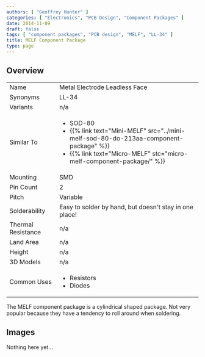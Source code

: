 ```yaml
---
authors: [ "Geoffrey Hunter" ]
categories: [ "Electronics", "PCB Design", "Component Packages" ]
date: 2014-11-09
draft: false
tags: [ "component packages", "PCB design", "MELF", "LL-34" ]
title: MELF Component Package
type: page
---
```


## Overview

<table>
<tbody >
<tr >
<td >Name</td>
<td >Metal Electrode Leadless Face</td>
</tr>
<tr>
<td >Synonyms</td>
<td>LL-34</td>
</tr>
<tr >
<td >Variants</td>
<td >n/a</td>
</tr>
<tr>
<td >Similar To</td>
<td>
  <ul>
    <li>SOD-80</li>
    <li>{{% link text="Mini-MELF" src="../mini-melf-sod-80-do-213aa-component-package" %}}</li>
    <li>{{% link text="Micro-MELF" stc="micro-melf-component-package/" %}}</li>
  </ul>
</td>
</tr>
<tr >
<td >Mounting</td>
<td >SMD</td>
</tr>
<tr >
<td >Pin Count</td>
<td >2</td>
</tr>
<tr >
<td >Pitch</td>
<td >Variable</td>
</tr>
<tr >
<td >Solderability</td>
<td >Easy to solder by hand, but doesn't stay in one place!</td>
</tr>
<tr >
<td >Thermal Resistance</td>
<td >n/a</td>
</tr>
<tr >
<td >Land Area</td>
<td >n/a</td>
</tr>
<tr >
<td >Height</td>
<td >n/a</td>
</tr>
<tr >
<td >3D Models</td>
<td >n/a</td>
</tr>
<tr>
<td >Common Uses</td>
<td>
  <ul>
    <li>Resistors</li>
    <li>Diodes</li>
  </ul>
</td>
</tr>
</tbody>
</table>

The MELF component package is a cylindrical shaped package. Not very popular because they have a tendency to roll around when soldering.

## Images

Nothing here yet...